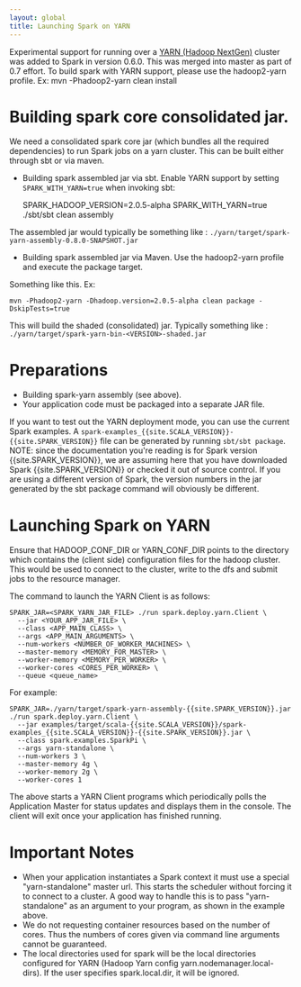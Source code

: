 ```yaml
---
layout: global
title: Launching Spark on YARN
---
```


Experimental support for running over a [YARN (Hadoop
NextGen)](http://hadoop.apache.org/docs/r2.0.2-alpha/hadoop-yarn/hadoop-yarn-site/YARN.html)
cluster was added to Spark in version 0.6.0.  This was merged into master as part of 0.7 effort.
To build spark with YARN support, please use the hadoop2-yarn profile.
Ex:  mvn -Phadoop2-yarn clean install

# Building spark core consolidated jar.

We need a consolidated spark core jar (which bundles all the required dependencies) to run Spark jobs on a yarn cluster.
This can be built either through sbt or via maven.

-   Building spark assembled jar via sbt.
Enable YARN support by setting `SPARK_WITH_YARN=true` when invoking sbt:

    SPARK_HADOOP_VERSION=2.0.5-alpha SPARK_WITH_YARN=true ./sbt/sbt clean assembly

The assembled jar would typically be something like :
`./yarn/target/spark-yarn-assembly-0.8.0-SNAPSHOT.jar`


-   Building spark assembled jar via Maven.
    Use the hadoop2-yarn profile and execute the package target.

Something like this. Ex:

    mvn -Phadoop2-yarn -Dhadoop.version=2.0.5-alpha clean package -DskipTests=true


This will build the shaded (consolidated) jar. Typically something like :
`./yarn/target/spark-yarn-bin-<VERSION>-shaded.jar`


# Preparations

- Building spark-yarn assembly (see above).
- Your application code must be packaged into a separate JAR file.

If you want to test out the YARN deployment mode, you can use the current Spark examples. A `spark-examples_{{site.SCALA_VERSION}}-{{site.SPARK_VERSION}}` file can be generated by running `sbt/sbt package`. NOTE: since the documentation you're reading is for Spark version {{site.SPARK_VERSION}}, we are assuming here that you have downloaded Spark {{site.SPARK_VERSION}} or checked it out of source control. If you are using a different version of Spark, the version numbers in the jar generated by the sbt package command will obviously be different.

# Launching Spark on YARN

Ensure that HADOOP_CONF_DIR or YARN_CONF_DIR points to the directory which contains the (client side) configuration files for the hadoop cluster.
This would be used to connect to the cluster, write to the dfs and submit jobs to the resource manager.

The command to launch the YARN Client is as follows:

    SPARK_JAR=<SPARK_YARN_JAR_FILE> ./run spark.deploy.yarn.Client \
      --jar <YOUR_APP_JAR_FILE> \
      --class <APP_MAIN_CLASS> \
      --args <APP_MAIN_ARGUMENTS> \
      --num-workers <NUMBER_OF_WORKER_MACHINES> \
      --master-memory <MEMORY_FOR_MASTER> \
      --worker-memory <MEMORY_PER_WORKER> \
      --worker-cores <CORES_PER_WORKER> \
      --queue <queue_name>

For example:

    SPARK_JAR=./yarn/target/spark-yarn-assembly-{{site.SPARK_VERSION}}.jar ./run spark.deploy.yarn.Client \
      --jar examples/target/scala-{{site.SCALA_VERSION}}/spark-examples_{{site.SCALA_VERSION}}-{{site.SPARK_VERSION}}.jar \
      --class spark.examples.SparkPi \
      --args yarn-standalone \
      --num-workers 3 \
      --master-memory 4g \
      --worker-memory 2g \
      --worker-cores 1

The above starts a YARN Client programs which periodically polls the Application Master for status updates and displays them in the console. The client will exit once your application has finished running.

# Important Notes

- When your application instantiates a Spark context it must use a special "yarn-standalone" master url. This starts the scheduler without forcing it to connect to a cluster. A good way to handle this is to pass "yarn-standalone" as an argument to your program, as shown in the example above.
- We do not requesting container resources based on the number of cores. Thus the numbers of cores given via command line arguments cannot be guaranteed.
- The local directories used for spark will be the local directories configured for YARN (Hadoop Yarn config yarn.nodemanager.local-dirs). If the user specifies spark.local.dir, it will be ignored.
